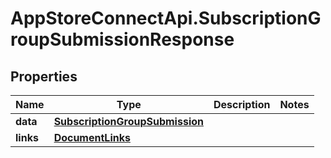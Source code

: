 # AppStoreConnectApi.SubscriptionGroupSubmissionResponse

## Properties

Name | Type | Description | Notes
------------ | ------------- | ------------- | -------------
**data** | [**SubscriptionGroupSubmission**](SubscriptionGroupSubmission.md) |  | 
**links** | [**DocumentLinks**](DocumentLinks.md) |  | 


